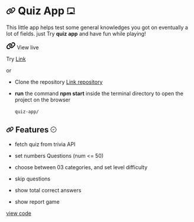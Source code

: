 # <img with="20px" height="20px" src="./link-solid.svg"/> Quiz App <span></span> <img with="20px" height="20px" src="./chalkboard-solid.svg"/>

This little app helps test some general knowledges you got on eventually a lot of fields. just Try **quiz app** and have fun while playing!

<img with="20px" height="20px" src="./link-solid.svg"/> View live

Try [Link](https://quiz-app-delta-beryl.vercel.app/)

or

- Clone the repository
  [ Link repository](https://github.com/BeinRain06/quiz-app.git)
- **run** the command **npm start** inside the terminal directory to open the project on the browser

  `quiz-app/`

## <img with="16px" margin-right="0.15rem" height="16px" src="./link-solid.svg"/> Features <span > </span> <img with="16px"  position="relative" left="2rem" height="16px" src="./patch-check.svg"/>

- fetch quiz from trivia API
  >
- set numbers Questions (num <= 50)
  >
- choose between 03 categories, and set level difficulty
  >
- skip questions
  >
- show total correct answers
  >
- show report game

[view code](https://github.com/BeinRain06/quiz-app.git)
